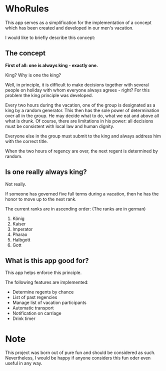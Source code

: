# WhoRules

This app serves as a simplification for the implementation of a concept which has been created and developed in our men's vacation.

I would like to briefly describe this concept:

## The concept

__First of all: one is always king - exactly one.__

King? Why is one the king?

Well, in principle, it is difficult to make decisions together with several people on holiday with whom everyone always agrees - right?
For this problem the king principle was developed.

Every two hours during the vacation, one of the group is designated as a king by a random generator.
This then has the sole power of determination over all in the group. He may decide what to do, what we eat and above all what is drunk.
Of course, there are limitations in his power: all decisions must be consistent with local law and human dignity.

Everyone else in the group must submit to the king and always address him with the correct title.

When the two hours of regency are over, the next regent is determined by random.

## Is one really always king?

Not really.

If someone has governed five full terms during a vacation, then he has the honor to move up to the next rank.

The current ranks are in ascending order:
(The ranks are in german)

1. König
2. Kaiser
3. Imperator
4. Pharao
5. Halbgott
6. Gott

## What is this app good for?

This app helps enforce this principle.

The following features are implemented:

* Determine regents by chance
* List of past regencies
* Manage list of vacation participants
* Automatic transport
* Notification on carriage
* Drink timer


# Note

This project was born out of pure fun and should be considered as such.
Nevertheless, I would be happy if anyone considers this fun oder even useful in any way. 
